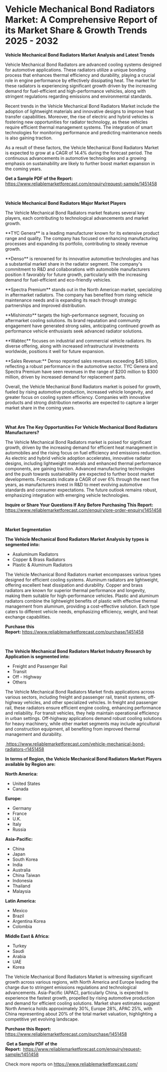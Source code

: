 <p><h1>Vehicle Mechanical Bond Radiators Market: A Comprehensive Report of its Market Share & Growth Trends 2025 - 2032</h1></p><p><strong>Vehicle Mechanical Bond Radiators Market Analysis and Latest Trends</strong></p>
<p><p>Vehicle Mechanical Bond Radiators are advanced cooling systems designed for automotive applications. These radiators utilize a unique bonding process that enhances thermal efficiency and durability, playing a crucial role in engine performance by effectively dissipating heat. The market for these radiators is experiencing significant growth driven by the increasing demand for fuel-efficient and high-performance vehicles, along with stringent regulations regarding emissions and environmental standards.</p><p>Recent trends in the Vehicle Mechanical Bond Radiators Market include the adoption of lightweight materials and innovative designs to improve heat transfer capabilities. Moreover, the rise of electric and hybrid vehicles is fostering new opportunities for radiator technology, as these vehicles require efficient thermal management systems. The integration of smart technologies for monitoring performance and predicting maintenance needs is also gaining traction.</p><p>As a result of these factors, the Vehicle Mechanical Bond Radiators Market is expected to grow at a CAGR of 14.4% during the forecast period. The continuous advancements in automotive technologies and a growing emphasis on sustainability are likely to further boost market expansion in the coming years.</p></p>
<p><strong>Get a Sample PDF of the Report:&nbsp;</strong> <a href="https://www.reliablemarketforecast.com/enquiry/request-sample/1451458?utm_campaign=2781&utm_medium=2&utm_source=Github&utm_content=ia&utm_term=27022025&utm_id=vehicle-mechanical-bond-radiators">https://www.reliablemarketforecast.com/enquiry/request-sample/1451458</a></p>
<p>&nbsp;</p>
<p><strong>Vehicle Mechanical Bond Radiators Major Market Players</strong></p>
<p><p>The Vehicle Mechanical Bond Radiators market features several key players, each contributing to technological advancements and market growth. </p><p>**TYC Genera** is a leading manufacturer known for its extensive product range and quality. The company has focused on enhancing manufacturing processes and expanding its portfolio, contributing to steady revenue growth. </p><p>**Denso** is renowned for its innovative automotive technologies and has a substantial market share in the radiator segment. The company's commitment to R&D and collaborations with automobile manufacturers position it favorably for future growth, particularly with the increasing demand for fuel-efficient and eco-friendly vehicles.</p><p>**Spectra Premium** stands out in the North American market, specializing in aftermarket radiators. The company has benefited from rising vehicle maintenance needs and is expanding its reach through strategic partnerships and improved distribution.</p><p>**Mishimoto** targets the high-performance segment, focusing on aftermarket cooling solutions. Its brand reputation and community engagement have generated strong sales, anticipating continued growth as performance vehicle enthusiasts seek advanced radiator solutions.</p><p>**Wabtec** focuses on industrial and commercial vehicle radiators. Its diverse offering, along with increased infrastructural investments worldwide, positions it well for future expansion.</p><p>**Sales Revenue:** Denso reported sales revenues exceeding $45 billion, reflecting a robust performance in the automotive sector. TYC Genera and Spectra Premium have seen revenues in the range of $200 million to $300 million, driven by increased demand for replacement parts.</p><p>Overall, the Vehicle Mechanical Bond Radiators market is poised for growth, fueled by rising automotive production, increased vehicle longevity, and greater focus on cooling system efficiency. Companies with innovative products and strong distribution networks are expected to capture a larger market share in the coming years.</p></p>
<p>&nbsp;</p>
<p><strong>What Are The Key Opportunities For Vehicle Mechanical Bond Radiators Manufacturers?</strong></p>
<p><p>The Vehicle Mechanical Bond Radiators market is poised for significant growth, driven by the increasing demand for efficient heat management in automobiles and the rising focus on fuel efficiency and emissions reduction. As electric and hybrid vehicle adoption accelerates, innovative radiator designs, including lightweight materials and enhanced thermal performance components, are gaining traction. Advanced manufacturing technologies and the push towards sustainability are expected to further boost market developments. Forecasts indicate a CAGR of over 6% through the next five years, as manufacturers invest in R&D to meet evolving automotive standards and consumer expectations. The future outlook remains robust, emphasizing integration with emerging vehicle technologies.</p></p>
<p><strong>Inquire or Share Your Questions If Any Before Purchasing This Report:</strong> <a href="https://www.reliablemarketforecast.com/enquiry/pre-order-enquiry/1451458?utm_campaign=2781&utm_medium=2&utm_source=Github&utm_content=ia&utm_term=27022025&utm_id=vehicle-mechanical-bond-radiators">https://www.reliablemarketforecast.com/enquiry/pre-order-enquiry/1451458</a></p>
<p>&nbsp;</p>
<p><strong>Market Segmentation</strong></p>
<p><strong>The Vehicle Mechanical Bond Radiators Market Analysis by types is segmented into:</strong></p>
<p><ul><li>Asaluminum Radiators</li><li>Copper & Brass Radiators</li><li>Plastic & Aluminum Radiators</li></ul></p>
<p><p>The Vehicle Mechanical Bond Radiators market encompasses various types designed for efficient cooling systems. Aluminum radiators are lightweight, offering excellent heat dissipation and durability. Copper and brass radiators are known for superior thermal performance and longevity, making them suitable for high-performance vehicles. Plastic and aluminum radiators combine the lightweight benefits of plastic with effective thermal management from aluminum, providing a cost-effective solution. Each type caters to different vehicle needs, emphasizing efficiency, weight, and heat exchange capabilities.</p></p>
<p><strong>Purchase this Report:&nbsp;</strong><a href="https://www.reliablemarketforecast.com/purchase/1451458?utm_campaign=2781&utm_medium=2&utm_source=Github&utm_content=ia&utm_term=27022025&utm_id=vehicle-mechanical-bond-radiators">https://www.reliablemarketforecast.com/purchase/1451458</a></p>
<p>&nbsp;</p>
<p><strong>The Vehicle Mechanical Bond Radiators Market Industry Research by Application is segmented into:</strong></p>
<p><ul><li>Freight and Passenger Rail</li><li>Transit</li><li>Off - Highway</li><li>Others</li></ul></p>
<p><p>The Vehicle Mechanical Bond Radiators Market finds applications across various sectors, including freight and passenger rail, transit systems, off-highway vehicles, and other specialized vehicles. In freight and passenger rail, these radiators ensure efficient engine cooling, enhancing performance and reliability. For transit vehicles, they help maintain operational efficiency in urban settings. Off-highway applications demand robust cooling solutions for heavy machinery, while other market segments may include agricultural and construction equipment, all benefiting from improved thermal management and durability.</p></p>
<p><a href="https://www.reliablemarketforecast.com/vehicle-mechanical-bond-radiators-r1451458?utm_campaign=2781&utm_medium=2&utm_source=Github&utm_content=ia&utm_term=27022025&utm_id=vehicle-mechanical-bond-radiators">&nbsp;https://www.reliablemarketforecast.com/vehicle-mechanical-bond-radiators-r1451458</a></p>
<p><strong>In terms of Region, the Vehicle Mechanical Bond Radiators Market Players available by Region are:</strong></p>
<p>
    <p> <strong> North America: </strong>
        <ul>
            <li>United States</li>
            <li>Canada</li>
        </ul>
        </p> 
    <p> <strong> Europe: </strong>
        <ul>
            <li>Germany</li>
            <li>France</li>
            <li>U.K.</li>
            <li>Italy</li>
            <li>Russia</li>
        </ul>
        </p> 
    <p> <strong> Asia-Pacific: </strong>
        <ul>
            <li>China</li>
            <li>Japan</li>
            <li>South Korea</li>
            <li>India</li>
            <li>Australia</li>
            <li>China Taiwan</li>
            <li>Indonesia</li>
            <li>Thailand</li>
            <li>Malaysia</li>
        </ul>
        </p> 
    <p> <strong> Latin America: </strong>
        <ul>
            <li>Mexico</li>
            <li>Brazil</li>
            <li>Argentina Korea</li>
            <li>Colombia</li>
        </ul>
        </p> 
    <p> <strong> Middle East & Africa: </strong>
        <ul>
            <li>Turkey</li>
            <li>Saudi</li>
            <li>Arabia</li>
            <li>UAE</li>
            <li>Korea</li>
        </ul>
    </p>
    </p>
<p><p>The Vehicle Mechanical Bond Radiators Market is witnessing significant growth across various regions, with North America and Europe leading the charge due to stringent emissions regulations and technological advancements. Asia-Pacific (APAC), particularly China, is expected to experience the fastest growth, propelled by rising automotive production and demand for efficient cooling solutions. Market share estimates suggest North America holds approximately 30%, Europe 28%, APAC 25%, with China representing about 20% of the total market valuation, highlighting a competitive yet evolving landscape.</p></p>
<p><strong>Purchase this Report: </strong><a href="https://www.reliablemarketforecast.com/purchase/1451458?utm_campaign=2781&utm_medium=2&utm_source=Github&utm_content=ia&utm_term=27022025&utm_id=vehicle-mechanical-bond-radiators">https://www.reliablemarketforecast.com/purchase/1451458</a></p>
<p>&nbsp;<strong>Get a Sample PDF of the Report:&nbsp;&nbsp;</strong><a href="https://www.reliablemarketforecast.com/enquiry/request-sample/1451458?utm_campaign=2781&utm_medium=2&utm_source=Github&utm_content=ia&utm_term=27022025&utm_id=vehicle-mechanical-bond-radiators">https://www.reliablemarketforecast.com/enquiry/request-sample/1451458</a></p>
<p><strong></strong></p>
<p>Check more reports on <a href="https://www.reliablemarketforecast.com/?utm_campaign=2781&utm_medium=2&utm_source=Github&utm_content=ia&utm_term=27022025&utm_id=vehicle-mechanical-bond-radiators">https://www.reliablemarketforecast.com/</a></p>